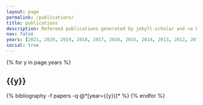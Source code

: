 ```yaml
---
layout: page
permalink: /publications/
title: publications
description: Refereed publications generated by jekyll-scholar and <a href="https://ui.adsabs.harvard.edu/user/libraries/i8xalhGwSJKpbZlp7RmcIg">my ads library</a>.
nav: false
years: [2021, 2020, 2019, 2018, 2017, 2016, 2015, 2014, 2013, 2012, 2011, 2010, 2009, 2007]
social: true
---
```


<div class="publications">

{% for y in page.years %}
  <h2 class="year">{{y}}</h2>
  {% bibliography -f papers -q @*[year={{y}}]* %}
{% endfor %}

</div>

